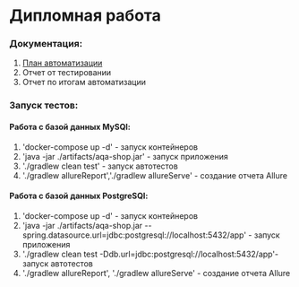 # Дипломная работа

### Документация:

1. [План автоматизации](https://github.com/AlexSashaNik/QA_Diploma/blob/main/Plan.md)
2. Отчет от тестировании
3. Отчет по итогам автоматизации

### Запуск тестов:

#### Работа с базой данных MySQl:

1. 'docker-compose up -d' - запуск контейнеров
2. 'java -jar ./artifacts/aqa-shop.jar' - запуск приложения
3. './gradlew clean test' - запуск автотестов
4. './gradlew allureReport','./gradlew allureServe' - создание отчета Allure

#### Работа с базой данных PostgreSQl:

1. 'docker-compose up -d' - запуск контейнеров
2. 'java -jar ./artifacts/aqa-shop.jar --spring.datasource.url=jdbc:postgresql://localhost:5432/app' - запуск приложения
3. './gradlew clean test -Ddb.url=jdbc:postgresql://localhost:5432/app'- запуск автотестов
4. './gradlew allureReport', './gradlew allureServe' - создание отчета Allure